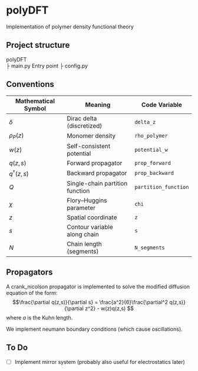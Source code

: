 # polyDFT
Implementation of polymer density functional theory

## Project structure
polyDFT</br>
├ main.py 
    Entry point
├ config.py

## Conventions
| Mathematical Symbol | Meaning                         | Code Variable        |
| ------------------- | ------------------------------- | -------------------- |
| $\delta$            | Dirac delta (discretized)       | `delta_z`            |
| $\rho_P(z)$         | Monomer density                 | `rho_polymer`        |
| $w(z)$              | Self-consistent potential       | `potential_w`        |
| $q(z, s)$           | Forward propagator              | `prop_forward`       |
| $q^\dagger(z,s)$    | Backward propagator             | `prop_backward`      |
| $Q$                 | Single-chain partition function | `partition_function` |
| $\chi$              | Flory–Huggins parameter         | `chi`                |
| $z$                 | Spatial coordinate              | `z`                  |
| $s$                 | Contour variable along chain    | `s`                  |
| $N$                 | Chain length (segments)         | `N_segments`         |

## Propagators
A crank_nicolson propagator is implemented to solve the modified diffusion equation of the form:
$$\frac{\partial q(z,s)}{\partial s} = \frac{a^2}{6}\frac{\partial^2 q(z,s)}{\partial z^2} - w(z)q(z,s) $$
where $a$ is the Kuhn length.

We implement neumann boundary conditions (which cause oscillations).


## To Do
- [ ] Implement mirror system (probably also useful for electrostatics later)

